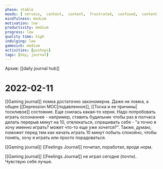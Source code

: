 ```yaml
---
phase: stable
moods: [ nervous,  content,  content,  frustrated,  confused,  content,  optimistic,  satisfied,  hopeful,  worried, ]
mindfulness: medium
motivation: low
productivity: medium
progress: low
quality time: high
indulging: low
gamesick: medium
activities: [pushups]
tags: [day, journal]
---
```

Архив: [[daily journal hub]]
# 2022-02-11
[[Gaming journal]]  ломка достаточно закономерна. Даже не ломка, а общее [[Depression MOC|подавленное]], [[Тоска и ее причины|тоскливое]] состояние. Еще снилась какая-то херня.
Надо попробовать играть осознаннее - например, ставить будильник чтобы раз в полчаса делать перерыв минут на 10, отвлекаться, спрашивать себя - "а точно я хочу именно играть? может что-то еще уже хочется?".
Также, думаю, поможет перед тем как начать играть 10 минут побыть спокойно, чтобы понять, хочу я играть или просто порадоваться.

[[Gaming journal]] [[Feelings Journal]] почитал, поработал, вроде норм.

[[Gaming journal]] [[Feelings Journal]] не играл сегодня (почти). Чувствую себя лучше.
